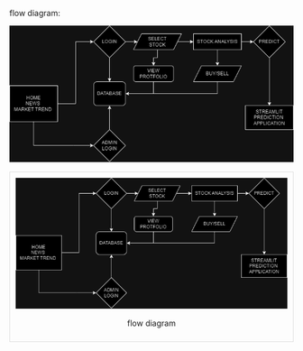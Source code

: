 flow diagram:

![flow diagram](asset/tradesimulatorerdiag.png)


<div style="border: 1px solid #ddd; padding: 10px; margin: 10px 0; text-align: center;">
  <img src="asset/tradesimulatorerdiag.png" alt="flow diagram" style="max-width: 100%; height: auto;">
  <p>flow diagram</p>
</div>